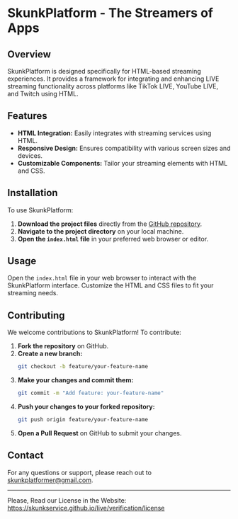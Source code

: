 # SkunkPlatform - The Streamers of Apps

## Overview
SkunkPlatform is designed specifically for HTML-based streaming experiences. It provides a framework for integrating and enhancing LIVE streaming functionality across platforms like TikTok LIVE, YouTube LIVE, and Twitch using HTML.

## Features
- **HTML Integration:** Easily integrates with streaming services using HTML.
- **Responsive Design:** Ensures compatibility with various screen sizes and devices.
- **Customizable Components:** Tailor your streaming elements with HTML and CSS.

## Installation
To use SkunkPlatform:

1. **Download the project files** directly from the [GitHub repository](https://github.com/SkunkService/live).
2. **Navigate to the project directory** on your local machine.
3. **Open the `index.html` file** in your preferred web browser or editor.

## Usage
Open the `index.html` file in your web browser to interact with the SkunkPlatform interface. Customize the HTML and CSS files to fit your streaming needs.

## Contributing
We welcome contributions to SkunkPlatform! To contribute:

1. **Fork the repository** on GitHub.
2. **Create a new branch:**
    ```bash
    git checkout -b feature/your-feature-name
    ```
3. **Make your changes and commit them:**
    ```bash
    git commit -m "Add feature: your-feature-name"
    ```
4. **Push your changes to your forked repository:**
    ```bash
    git push origin feature/your-feature-name
    ```
5. **Open a Pull Request** on GitHub to submit your changes.

## Contact
For any questions or support, please reach out to [skunkplatformer@gmail.com](mailto:skunkplatformer@gmail.com).

---

Please, Read our License in the Website: https://skunkservice.github.io/live/verification/license

